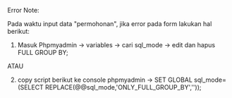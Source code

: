 Error Note:

Pada waktu input data "permohonan", jika error pada form lakukan hal berikut:

1. Masuk Phpmyadmin -> variables -> cari sql_mode -> edit dan hapus FULL GROUP BY;

ATAU

2. copy script berikut ke console phpmyadmin -> SET GLOBAL sql_mode=(SELECT REPLACE(@@sql_mode,'ONLY_FULL_GROUP_BY',''));

